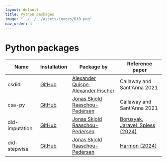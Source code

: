 ```yaml
---
layout: default
title: Python packages
image: "../../../assets/images/DiD.png"
nav_order: 4
---
```


# Python packages

| Name | Installation |  Package by | Reference paper |
| --- | --- | --- |   --- |
| csdid  | [GitHub](https://github.com/d2cml-ai/csdid)   | [Alexander Quispe](https://github.com/alexanderquispe), [Alexander Fischer](https://github.com/s3alfisc)   | Callaway and Sant'Anna 2021  |
| csa-py  | [GitHub](https://github.com/jsr-p/csa-py)   | [Jonas Skjold Raaschou-Pedersen](https://github.com/jsr-p)  | Callaway and Sant'Anna 2021  |
| did-imputation  | [GitHub](https://github.com/jsr-p/did-imputation)   | [Jonas Skjold Raaschou-Pedersen](https://github.com/jsr-p)  | [Borusyak, Jaravel, Spiess (2024)](https://academic.oup.com/restud/advance-article/doi/10.1093/restud/rdae007/7601390)  |
| did-stepwise  | [GitHub](https://github.com/jsr-p/did-stepwise)   | [Jonas Skjold Raaschou-Pedersen](https://github.com/jsr-p)  | [Harmon (2024)](https://web.econ.ku.dk/nharmon/docs/harmon2022difference.pdf)  |
